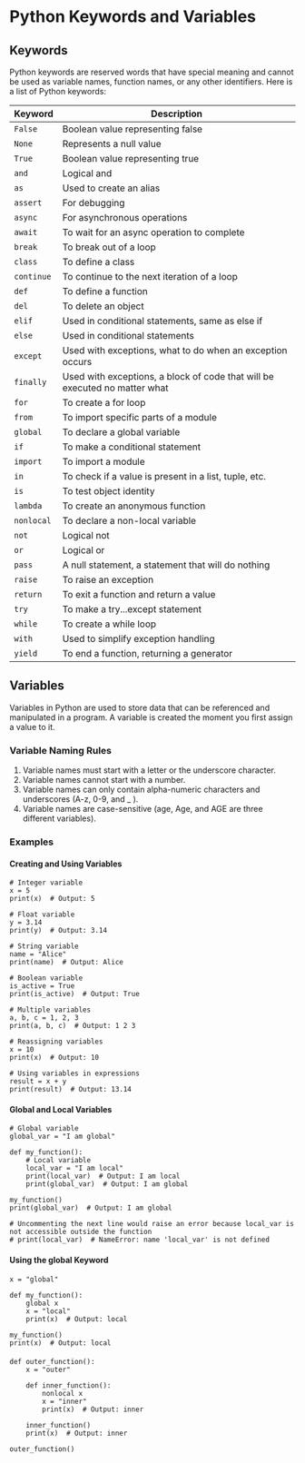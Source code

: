 # Python Keywords and Variables

## Keywords

Python keywords are reserved words that have special meaning and cannot be used as variable names, function names, or any other identifiers. Here is a list of Python keywords:

| Keyword   | Description                                          |
|-----------|------------------------------------------------------|
| `False`   | Boolean value representing false                     |
| `None`    | Represents a null value                              |
| `True`    | Boolean value representing true                      |
| `and`     | Logical and                                          |
| `as`      | Used to create an alias                              |
| `assert`  | For debugging                                        |
| `async`   | For asynchronous operations                          |
| `await`   | To wait for an async operation to complete           |
| `break`   | To break out of a loop                               |
| `class`   | To define a class                                    |
| `continue`| To continue to the next iteration of a loop          |
| `def`     | To define a function                                 |
| `del`     | To delete an object                                  |
| `elif`    | Used in conditional statements, same as else if      |
| `else`    | Used in conditional statements                       |
| `except`  | Used with exceptions, what to do when an exception occurs |
| `finally` | Used with exceptions, a block of code that will be executed no matter what |
| `for`     | To create a for loop                                 |
| `from`    | To import specific parts of a module                 |
| `global`  | To declare a global variable                         |
| `if`      | To make a conditional statement                      |
| `import`  | To import a module                                   |
| `in`      | To check if a value is present in a list, tuple, etc.|
| `is`      | To test object identity                              |
| `lambda`  | To create an anonymous function                      |
| `nonlocal`| To declare a non-local variable                      |
| `not`     | Logical not                                          |
| `or`      | Logical or                                           |
| `pass`    | A null statement, a statement that will do nothing   |
| `raise`   | To raise an exception                                |
| `return`  | To exit a function and return a value                |
| `try`     | To make a try...except statement                     |
| `while`   | To create a while loop                               |
| `with`    | Used to simplify exception handling                  |
| `yield`   | To end a function, returning a generator             |

## Variables

Variables in Python are used to store data that can be referenced and manipulated in a program. A variable is created the moment you first assign a value to it.

### Variable Naming Rules

1. Variable names must start with a letter or the underscore character.
2. Variable names cannot start with a number.
3. Variable names can only contain alpha-numeric characters and underscores (A-z, 0-9, and _ ).
4. Variable names are case-sensitive (age, Age, and AGE are three different variables).

### Examples

#### Creating and Using Variables

```
# Integer variable
x = 5
print(x)  # Output: 5

# Float variable
y = 3.14
print(y)  # Output: 3.14

# String variable
name = "Alice"
print(name)  # Output: Alice

# Boolean variable
is_active = True
print(is_active)  # Output: True

# Multiple variables
a, b, c = 1, 2, 3
print(a, b, c)  # Output: 1 2 3

# Reassigning variables
x = 10
print(x)  # Output: 10

# Using variables in expressions
result = x + y
print(result)  # Output: 13.14
```
#### Global and Local Variables
```
# Global variable
global_var = "I am global"

def my_function():
    # Local variable
    local_var = "I am local"
    print(local_var)  # Output: I am local
    print(global_var)  # Output: I am global

my_function()
print(global_var)  # Output: I am global

# Uncommenting the next line would raise an error because local_var is not accessible outside the function
# print(local_var)  # NameError: name 'local_var' is not defined
```
#### Using the global Keyword
```
x = "global"

def my_function():
    global x
    x = "local"
    print(x)  # Output: local

my_function()
print(x)  # Output: local
```
#### 
```
def outer_function():
    x = "outer"

    def inner_function():
        nonlocal x
        x = "inner"
        print(x)  # Output: inner

    inner_function()
    print(x)  # Output: inner

outer_function()
```
